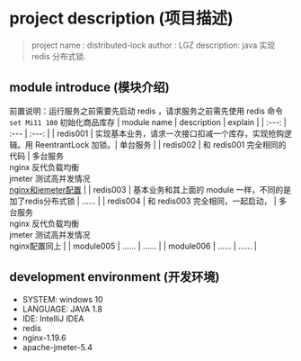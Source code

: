 # project description (项目描述)

> project name : distributed-lock
> author : LGZ
> description: java 实现 redis 分布式锁.

## module introduce (模块介绍)
前置说明：运行服务之前需要先启动 redis ，请求服务之前需先使用 redis 命令 `set Mi11 100` 初始化商品库存
| module name | description | explain |
| :---: | :--- | :---: |
|  redis001 | 实现基本业务，请求一次接口扣减一个库存，实现抢购逻辑。用 ReentrantLock 加锁。| 单台服务 |
|  redis002 | 和 redis001 完全相同的代码  | 多台服务<br/> nginx 反代负载均衡<br/> jmeter 测试高并发情况<br/>[nginx和jemeter配置](./NGINX&JEMETER.md) |
|  redis003 | 基本业务和其上面的 module 一样，不同的是加了redis分布式锁 | …… |
|  redis004 | 和 redis003 完全相同，一起启动， | 多台服务<br/> nginx 反代负载均衡<br/> jmeter 测试高并发情况<br/>nginx配置同上 |
|  module005 | …… | …… |
|  module006 | …… | …… |

## development environment (开发环境)
- SYSTEM:  windows 10
- LANGUAGE:  JAVA 1.8
- IDE:  IntelliJ IDEA
- redis
- nginx-1.19.6
- apache-jmeter-5.4